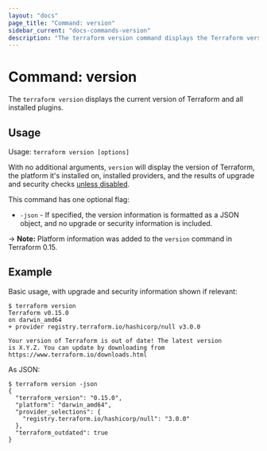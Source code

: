 ```yaml
---
layout: "docs"
page_title: "Command: version"
sidebar_current: "docs-commands-version"
description: "The terraform version command displays the Terraform version and the version of all installed plugins."
---
```


# Command: version

The `terraform version` displays the current version of Terraform and all
installed plugins.

## Usage

Usage: `terraform version [options]`

With no additional arguments, `version` will display the version of Terraform,
the platform it's installed on, installed providers, and the results of upgrade
and security checks [unless disabled](/docs/cli/commands/index.html#upgrade-and-security-bulletin-checks).

This command has one optional flag:

* `-json` - If specified, the version information is formatted as a JSON object,
    and no upgrade or security information is included.

-> **Note:** Platform information was added to the `version` command in Terraform 0.15.

## Example

Basic usage, with upgrade and security information shown if relevant:

```shellsession
$ terraform version
Terraform v0.15.0
on darwin_amd64
+ provider registry.terraform.io/hashicorp/null v3.0.0

Your version of Terraform is out of date! The latest version
is X.Y.Z. You can update by downloading from https://www.terraform.io/downloads.html
```

As JSON:

```shellsession
$ terraform version -json
{
  "terraform_version": "0.15.0",
  "platform": "darwin_amd64",
  "provider_selections": {
    "registry.terraform.io/hashicorp/null": "3.0.0"
  },
  "terraform_outdated": true
}
```